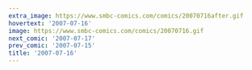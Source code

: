 ```yaml
---
extra_image: https://www.smbc-comics.com/comics/20070716after.gif
hovertext: '2007-07-16'
image: https://www.smbc-comics.com/comics/20070716.gif
next_comic: '2007-07-17'
prev_comic: '2007-07-15'
title: '2007-07-16'
---
```


